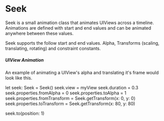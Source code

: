 Seek
====

Seek is a small animation class that animates UIViews across a timeline.  Animations are defined with start and end values and can be animated anywhere between these values.

Seek supports the follow start and end values.  Alpha, Transforms (scaling, translating, rotating) and constraint constants. 


##### UIView Animation

An example of animating a UIView's alpha and translating it's frame would look like this.

let seek: Seek = Seek()
seek.view = myView
seek.duration = 0.3
seek.properties.fromAlpha = 0
seek.properties.toAlpha = 1
seek.properties.fromTransform = Seek.getTransform(x: 0, y: 0)
seek.properties.toTransform = Seek.getTransform(x: 80, y: 80)

seek.to(position: 1)


